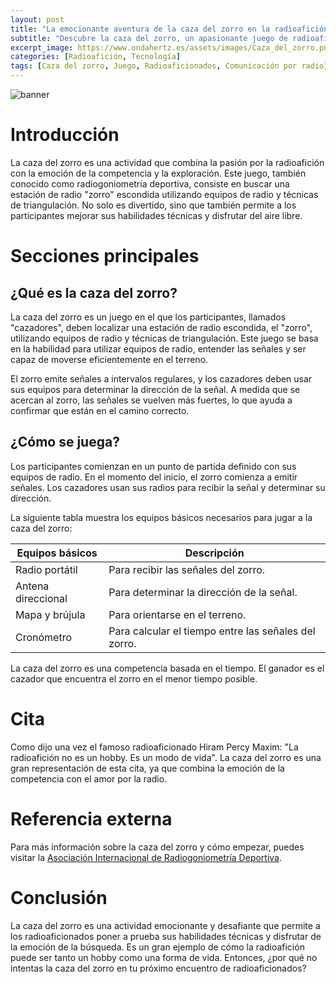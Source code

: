 ```yaml
---
layout: post
title: "La emocionante aventura de la caza del zorro en la radioafición"
subtitle: "Descubre la caza del zorro, un apasionante juego de radioaficionados que combina la tecnología de comunicación por radio y la emoción de la búsqueda."
excerpt_image: https://www.ondahertz.es/assets/images/Caza_del_zorro.png
categories: [Radioafición, Tecnología]
tags: [Caza del zorro, Juego, Radioaficionados, Comunicación por radio]
---
```


![banner](https://www.ondahertz.es/assets/images/Caza_del_zorro.png "Participantes en un juego de caza del zorro, buscando una estación de radio escondida, rodeados de equipos de radioaficionados y mapas, en un ambiente al aire libre.")

# Introducción

La caza del zorro es una actividad que combina la pasión por la radioafición con la emoción de la competencia y la exploración. Este juego, también conocido como radiogoniometría deportiva, consiste en buscar una estación de radio "zorro" escondida utilizando equipos de radio y técnicas de triangulación. No solo es divertido, sino que también permite a los participantes mejorar sus habilidades técnicas y disfrutar del aire libre.

# Secciones principales

## ¿Qué es la caza del zorro?

La caza del zorro es un juego en el que los participantes, llamados "cazadores", deben localizar una estación de radio escondida, el "zorro", utilizando equipos de radio y técnicas de triangulación. Este juego se basa en la habilidad para utilizar equipos de radio, entender las señales y ser capaz de moverse eficientemente en el terreno.

El zorro emite señales a intervalos regulares, y los cazadores deben usar sus equipos para determinar la dirección de la señal. A medida que se acercan al zorro, las señales se vuelven más fuertes, lo que ayuda a confirmar que están en el camino correcto.

## ¿Cómo se juega?

Los participantes comienzan en un punto de partida definido con sus equipos de radio. En el momento del inicio, el zorro comienza a emitir señales. Los cazadores usan sus radios para recibir la señal y determinar su dirección.

La siguiente tabla muestra los equipos básicos necesarios para jugar a la caza del zorro:

| Equipos básicos | Descripción |
| --- | --- |
| Radio portátil | Para recibir las señales del zorro. |
| Antena direccional | Para determinar la dirección de la señal. |
| Mapa y brújula | Para orientarse en el terreno. |
| Cronómetro | Para calcular el tiempo entre las señales del zorro. |

La caza del zorro es una competencia basada en el tiempo. El ganador es el cazador que encuentra el zorro en el menor tiempo posible.

# Cita

Como dijo una vez el famoso radioaficionado Hiram Percy Maxim: "La radioafición no es un hobby. Es un modo de vida". La caza del zorro es una gran representación de esta cita, ya que combina la emoción de la competencia con el amor por la radio.

# Referencia externa

Para más información sobre la caza del zorro y cómo empezar, puedes visitar la [Asociación Internacional de Radiogoniometría Deportiva](https://www.iaru-r1.org/).

# Conclusión

La caza del zorro es una actividad emocionante y desafiante que permite a los radioaficionados poner a prueba sus habilidades técnicas y disfrutar de la emoción de la búsqueda. Es un gran ejemplo de cómo la radioafición puede ser tanto un hobby como una forma de vida. Entonces, ¿por qué no intentas la caza del zorro en tu próximo encuentro de radioaficionados?